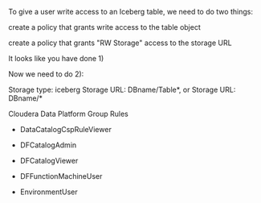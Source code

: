 To give a user write access to an Iceberg table, we need to do two things:

create a policy that grants write access to the table object

create a policy that grants "RW Storage" access to the storage URL

It looks like you have done 1)

Now we need to do 2):

Storage type: iceberg
Storage URL: DBname/Table*, or
Storage URL: DBname/*


Cloudera Data Platform Group Rules

* DataCatalogCspRuleViewer	

* DFCatalogAdmin	

* DFCatalogViewer	

* DFFunctionMachineUser	

* EnvironmentUser
